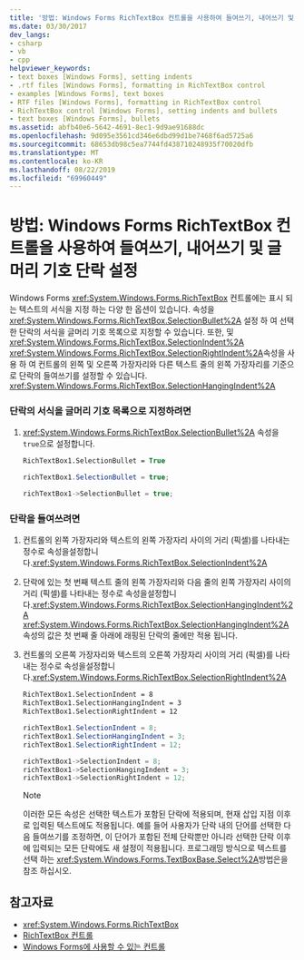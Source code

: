 ```yaml
---
title: '방법: Windows Forms RichTextBox 컨트롤을 사용하여 들여쓰기, 내어쓰기 및 글머리 기호 단락 설정'
ms.date: 03/30/2017
dev_langs:
- csharp
- vb
- cpp
helpviewer_keywords:
- text boxes [Windows Forms], setting indents
- .rtf files [Windows Forms], formatting in RichTextBox control
- examples [Windows Forms], text boxes
- RTF files [Windows Forms], formatting in RichTextBox control
- RichTextBox control [Windows Forms], setting indents and bullets
- text boxes [Windows Forms], bullets
ms.assetid: abfb40e6-5642-4691-8ec1-9d9ae91688dc
ms.openlocfilehash: 9d095e3561cd346e6dbd99d1be7468f6ad5725a6
ms.sourcegitcommit: 68653db98c5ea7744fd438710248935f70020dfb
ms.translationtype: MT
ms.contentlocale: ko-KR
ms.lasthandoff: 08/22/2019
ms.locfileid: "69960449"
---
```

# <a name="how-to-set-indents-hanging-indents-and-bulleted-paragraphs-with-the-windows-forms-richtextbox-control"></a>방법: Windows Forms RichTextBox 컨트롤을 사용하여 들여쓰기, 내어쓰기 및 글머리 기호 단락 설정
Windows Forms <xref:System.Windows.Forms.RichTextBox> 컨트롤에는 표시 되는 텍스트의 서식을 지정 하는 다양 한 옵션이 있습니다. 속성을 <xref:System.Windows.Forms.RichTextBox.SelectionBullet%2A> 설정 하 여 선택한 단락의 서식을 글머리 기호 목록으로 지정할 수 있습니다. 또한, 및 <xref:System.Windows.Forms.RichTextBox.SelectionIndent%2A> <xref:System.Windows.Forms.RichTextBox.SelectionRightIndent%2A>속성을 사용 하 여 컨트롤의 왼쪽 및 오른쪽 가장자리와 다른 텍스트 줄의 왼쪽 가장자리를 기준으로 단락의 들여쓰기를 설정할 수 있습니다. <xref:System.Windows.Forms.RichTextBox.SelectionHangingIndent%2A>  
  
### <a name="to-format-a-paragraph-as-a-bulleted-list"></a>단락의 서식을 글머리 기호 목록으로 지정하려면  
  
1. <xref:System.Windows.Forms.RichTextBox.SelectionBullet%2A> 속성을 `true`으로 설정합니다.  
  
    ```vb  
    RichTextBox1.SelectionBullet = True  
    ```  
  
    ```csharp  
    richTextBox1.SelectionBullet = true;  
    ```  
  
    ```cpp  
    richTextBox1->SelectionBullet = true;  
    ```  
  
### <a name="to-indent-a-paragraph"></a>단락을 들여쓰려면  
  
1. 컨트롤의 왼쪽 가장자리와 텍스트의 왼쪽 가장자리 사이의 거리 (픽셀)를 나타내는 정수로 속성을설정합니다.<xref:System.Windows.Forms.RichTextBox.SelectionIndent%2A>  
  
2. 단락에 있는 첫 번째 텍스트 줄의 왼쪽 가장자리와 다음 줄의 왼쪽 가장자리 사이의 거리 (픽셀)를 나타내는 정수로 속성을설정합니다.<xref:System.Windows.Forms.RichTextBox.SelectionHangingIndent%2A> <xref:System.Windows.Forms.RichTextBox.SelectionHangingIndent%2A> 속성의 값은 첫 번째 줄 아래에 래핑된 단락의 줄에만 적용 됩니다.  
  
3. 컨트롤의 오른쪽 가장자리와 텍스트의 오른쪽 가장자리 사이의 거리 (픽셀)를 나타내는 정수로 속성을설정합니다.<xref:System.Windows.Forms.RichTextBox.SelectionRightIndent%2A>  
  
    ```vb  
    RichTextBox1.SelectionIndent = 8  
    RichTextBox1.SelectionHangingIndent = 3  
    RichTextBox1.SelectionRightIndent = 12  
    ```  
  
    ```csharp  
    richTextBox1.SelectionIndent = 8;  
    richTextBox1.SelectionHangingIndent = 3;  
    richTextBox1.SelectionRightIndent = 12;  
    ```  
  
    ```cpp  
    richTextBox1->SelectionIndent = 8;  
    richTextBox1->SelectionHangingIndent = 3;  
    richTextBox1->SelectionRightIndent = 12;  
    ```  
  
    > [!NOTE]
    > 이러한 모든 속성은 선택한 텍스트가 포함된 단락에 적용되며, 현재 삽입 지점 이후로 입력된 텍스트에도 적용됩니다. 예를 들어 사용자가 단락 내의 단어를 선택한 다음 들여쓰기를 조정하면, 이 단어가 포함된 전체 단락뿐만 아니라 선택한 단락 이후에 입력되는 모든 단락에도 새 설정이 적용됩니다. 프로그래밍 방식으로 텍스트를 선택 하는 <xref:System.Windows.Forms.TextBoxBase.Select%2A>방법은을 참조 하십시오.  
  
## <a name="see-also"></a>참고자료

- <xref:System.Windows.Forms.RichTextBox>
- [RichTextBox 컨트롤](richtextbox-control-windows-forms.md)
- [Windows Forms에 사용할 수 있는 컨트롤](controls-to-use-on-windows-forms.md)
